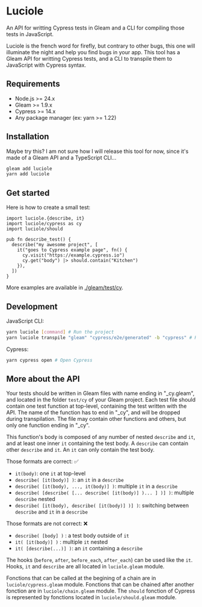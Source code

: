 # Luciole

An API for writting Cypress tests in Gleam and a CLI for compiling those tests in JavaScript.

Luciole is the french word for firefly, but contrary to other bugs, this one will illuminate the night and help you find bugs in your app. This tool has a Gleam API for writting Cypress tests, and a CLI to transpile them to JavaScript with Cypress syntax.

<!-- [![Package Version](https://img.shields.io/hexpm/v/luciole)](https://hex.pm/packages/luciole)
[![Hex Docs](https://img.shields.io/badge/hex-docs-ffaff3)](https://hexdocs.pm/luciole/) -->

## Requirements

- Node.js >= 24.x
- Gleam >= 1.9.x
- Cypress >= 14.x
- Any package manager (ex: yarn >= 1.22)

## Installation

Maybe try this? I am not sure how I will release this tool for now, since it's made of a Gleam API and a TypeScript CLI...

```sh
gleam add luciole
yarn add luciole
```

## Get started

Here is how to create a small test:

```gleam
import luciole.{describe, it}
import luciole/cypress as cy
import luciole/should

pub fn describe_test() {
  describe("my awesome project", [
    it("goes to Cypress example page", fn() {
      cy.visit("https://example.cypress.io")
      cy.get("body") |> should.contain("Kitchen")
    }),
  ])
}
```

More examples are available in [./gleam/test/cy](./gleam/test/cy).

## Development

JavaScript CLI:
```sh
yarn luciole [command] # Run the project
yarn luciole transpile "gleam" "cypress/e2e/generated" -b "cypress" # Run the project in my folder tree
```

Cypress:
```sh
yarn cypress open # Open Cypress
```

## More about the API

Your tests should be written in Gleam files with name ending in "_cy.gleam", and located in the folder `test/cy` of your Gleam project. Each test file should contain one test function at top-level, containing the test written with the API. The name of the function has to end in "_cy", and will be dropped during transpilation. The file may contain other functions and others, but only one function ending in "_cy".

This function's body is composed of any number of nested `describe` and `it`, and at least one inner `it` containing the test body. A `describe` can contain other `describe` and `it`. An `it` can only contain the test body.

Those formats are correct: ✅
- `it(body)`: one `it` at top-level
- `describe( [it(body)] )`: an `it` in a `describe`
- `describe( [it(body), ..., it(body)] )`: multiple `it` in a `describe`
- `describe( [describe( [... describe( [it(body)] )... ] )] )`: multiple `describe` nested
- `describe( [it(body), describe( [it(body)] )] )`: switching between `describe` and `it` in a `describe`

Those formats are not correct: ❌
- `describe( [body] )` : a test body outside of `it`
- `it( [it(body)] )` : multiple `it` nested
- `it( [describe(...)] )`: an `it` containing a `describe`

The hooks (`before`, `after`, `before_each`, `after_each`) can be used like the `it`. Hooks, `it` and `describe` are all located in `luciole.gleam` module.

Fonctions that can be called at the begining of a chain are in `luciole/cypress.gleam` module. Fonctions that can be chained after another fonction are in `luciole/chain.gleam` module. The `should` fonction of Cypress is represented by fonctions located in `luciole/should.gleam` module.
